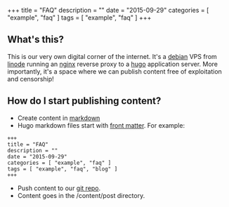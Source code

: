 +++
title = "FAQ"
description = ""
date = "2015-09-29"
categories = [ "example", "faq" ]
tags = [ "example", "faq" ]
+++

## What's this?

This is our very own digital corner of the internet. It's a [debian](https://debian.org/) VPS from [linode](https://linode.com/) running an [nginx](http://nginx.org/) reverse proxy to a [hugo](https://gohugo.io/) application server. More importantly, it's a space where we can publish content free of exploitation and censorship!

<!--more-->

## How do I start publishing content?

* Create content in [markdown](https://guides.github.com/features/mastering-markdown)
* Hugo markdown files start with [front matter](http://gohugo.io/content/front-matter/). For example:

```
+++
title = "FAQ"
description = ""
date = "2015-09-29"
categories = [ "example", "faq" ]
tags = [ "example", "faq", "blog" ]
+++
```

* Push content to our [git repo](https://github.com/nbdt/sensorium.space).
* Content goes in the /content/post directory.
